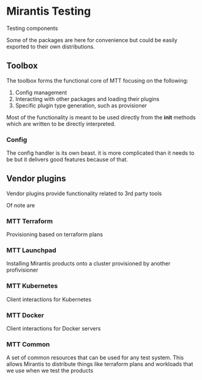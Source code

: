 # Mirantis Testing

Testing components

Some of the packages are here for convenience but could be easily exported to
their own distributions.

## Toolbox

The toolbox forms the functional core of MTT focusing on the following:

1. Config management
2. Interacting with other packages and loading their plugins
3. Specific plugin type generation, such as provisioner

Most of the functionality is meant to be used directly from the __init__ methods
which are written to be directly interpreted.

### Config

The config handler is its own beast.  it is more complicated than it needs to be
but it delivers good features because of that.

## Vendor plugins

Vendor plugins provide functionality related to 3rd party tools

Of note are

### MTT Terraform

Provisioning based on terraform plans

### MTT Launchpad

Installing Mirantis products onto a cluster provisioned by another profivisioner

### MTT Kubernetes  

Client interactions for Kubernetes

### MTT Docker

Client interactions for Docker servers

### MTT Common

A set of common resources that can be used for any test system.  This allows
Mirantis to distribute things like terraform plans and workloads that we use
when we test the products
